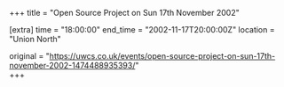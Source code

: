 +++
title = "Open Source Project on Sun 17th November 2002"

[extra]
time = "18:00:00"
end_time = "2002-11-17T20:00:00Z"
location = "Union North"

original = "https://uwcs.co.uk/events/open-source-project-on-sun-17th-november-2002-1474488935393/"    
+++



